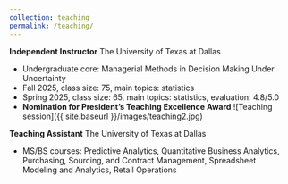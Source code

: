 ```yaml
---
collection: teaching
permalink: /teaching/
---
```


**Independent Instructor** The University of Texas at Dallas
- Undergraduate core: Managerial Methods in Decision Making Under Uncertainty
- Fall 2025, class size: 75, main topics: statistics
- Spring 2025, class size: 65, main topics: statistics, evaluation: 4.8/5.0
- **Nomination for President’s Teaching Excellence Award**
![Teaching session]({{ site.baseurl }}/images/teaching2.jpg)

**Teaching Assistant** The University of Texas at Dallas
- MS/BS courses: Predictive Analytics, Quantitative Business Analytics, Purchasing, Sourcing, and Contract Management, Spreadsheet Modeling and Analytics, Retail Operations
